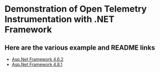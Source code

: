 # Demonstration of Open Telemetry Instrumentation with .NET Framework

## Here are the various example and README links

- [Asp.Net Framework 4.6.2](https://github.com/goplayerzero/open-telemetry-dotnet-framework/tree/main/AspdotNetFramework)
- [Asp.Net Framework 4.8.1](https://github.com/goplayerzero/open-telemetry-dotnet-framework/tree/main/AspdotNet481)
